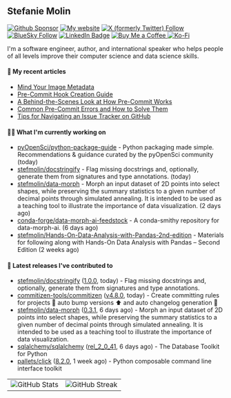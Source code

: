 ## Stefanie Molin

[![Github Sponsor](https://img.shields.io/static/v1?label=Sponsor&message=%E2%9D%A4&logo=GitHub&link=https://github.com/sponsors/stefmolin&style=flat)](https://github.com/sponsors/stefmolin)
[![My website](https://img.shields.io/badge/website-stefaniemolin.com-0073b7?style=flat&link=https://stefaniemolin.com/)](https://stefaniemolin.com/)
[![X (formerly Twitter) Follow](https://img.shields.io/twitter/follow/StefanieMolin?style=social)](https://twitter.com/StefanieMolin)
[![BlueSky Follow](https://img.shields.io/badge/-Stefanie%20Molin-blue?style=flat-square&logo=bluesky&logoColor=white&link=https://bsky.app/profile/stefaniemolin.com)](https://bsky.app/profile/stefaniemolin.com)
[![LinkedIn Badge](https://img.shields.io/badge/LinkedIn-Stefanie%20Molin-blue?style=flat-square&logo=Linkedin&logoColor=white&link=https://www.linkedin.com/in/stefanie-molin/)](https://www.linkedin.com/in/stefanie-molin/)
[![Buy Me a Coffee](https://img.shields.io/badge/Buy_Me_a_Coffee-yellow?style=flat&logo=buymeacoffee&logoColor=white&labelColor=yellow&color=gray)
](https://www.buymeacoffee.com/stefanie.molin)
[![Ko-Fi](https://shields.io/badge/kofi-Support-ff5f5f?logo=ko-fi&style=flat)](https://ko-fi.com/stefaniemolin)

I'm a software engineer, author, and international speaker who helps people of all levels
improve their computer science and data science skills.

#### 📜 My recent articles

- [Mind Your Image Metadata](https://stefaniemolin.com/articles/devx/pre-commit/exif-stripper)
- [Pre-Commit Hook Creation Guide](https://stefaniemolin.com/articles/devx/pre-commit/hook-creation-guide)
- [A Behind-the-Scenes Look at How Pre-Commit Works](https://stefaniemolin.com/articles/devx/pre-commit/behind-the-scenes)
- [Common Pre-Commit Errors and How to Solve Them](https://stefaniemolin.com/articles/devx/pre-commit/troubleshooting-guide)
- [Tips for Navigating an Issue Tracker on GitHub](https://stefaniemolin.com/articles/open-source/navigating-an-issue-tracker)

#### 👩‍💻 What I'm currently working on

- [pyOpenSci/python-package-guide](https://github.com/pyOpenSci/python-package-guide) - Python packaging made simple. Recommendations &amp; guidance curated by the pyOpenSci community (today)
- [stefmolin/docstringify](https://github.com/stefmolin/docstringify) - Flag missing docstrings and, optionally, generate them from signatures and type annotations. (today)
- [stefmolin/data-morph](https://github.com/stefmolin/data-morph) - Morph an input dataset of 2D points into select shapes, while preserving the summary statistics to a given number of decimal points through simulated annealing. It is intended to be used as a teaching tool to illustrate the importance of data visualization. (2 days ago)
- [conda-forge/data-morph-ai-feedstock](https://github.com/conda-forge/data-morph-ai-feedstock) - A conda-smithy repository for data-morph-ai. (6 days ago)
- [stefmolin/Hands-On-Data-Analysis-with-Pandas-2nd-edition](https://github.com/stefmolin/Hands-On-Data-Analysis-with-Pandas-2nd-edition) - Materials for following along with Hands-On Data Analysis with Pandas – Second Edition (2 weeks ago)

#### 🔭 Latest releases I've contributed to

- [stefmolin/docstringify](https://github.com/stefmolin/docstringify) ([1.0.0](https://github.com/stefmolin/docstringify/releases/tag/1.0.0), today) - Flag missing docstrings and, optionally, generate them from signatures and type annotations.
- [commitizen-tools/commitizen](https://github.com/commitizen-tools/commitizen) ([v4.8.0](https://github.com/commitizen-tools/commitizen/releases/tag/v4.8.0), today) - Create committing rules for projects :rocket: auto bump versions :arrow_up: and auto changelog generation :open_file_folder: 
- [stefmolin/data-morph](https://github.com/stefmolin/data-morph) ([0.3.1](https://github.com/stefmolin/data-morph/releases/tag/0.3.1), 6 days ago) - Morph an input dataset of 2D points into select shapes, while preserving the summary statistics to a given number of decimal points through simulated annealing. It is intended to be used as a teaching tool to illustrate the importance of data visualization.
- [sqlalchemy/sqlalchemy](https://github.com/sqlalchemy/sqlalchemy) ([rel_2_0_41](https://github.com/sqlalchemy/sqlalchemy/releases/tag/rel_2_0_41), 6 days ago) - The Database Toolkit for Python
- [pallets/click](https://github.com/pallets/click) ([8.2.0](https://github.com/pallets/click/releases/tag/8.2.0), 1 week ago) - Python composable command line interface toolkit

<table>
  <tr style="border: none">
    <td valign="top" style="border: none">
      <img src="https://github-readme-stats.vercel.app/api?username=stefmolin&rank_icon=percentile&show_icons=true&theme=transparent" alt="GitHub Stats" />
    </td>
    <td valign="top" style="border: none">
      <img src="https://github-readme-streak-stats.herokuapp.com?user=stefmolin&mode=weekly&theme=transparent" alt="GitHub Streak" />
    </td>
  </tr>
</table>
